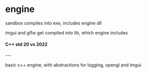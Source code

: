 # engine
<p> sandbox compiles into exe, includes engine dll </p>
<p> imgui and glfw get compiled into lib, which engine includes </p>
<h4> C++ std 20 vs 2022 </h4>
---
<p> basic c++ engine, with abstractions for logging, opengl and imgui </p>
